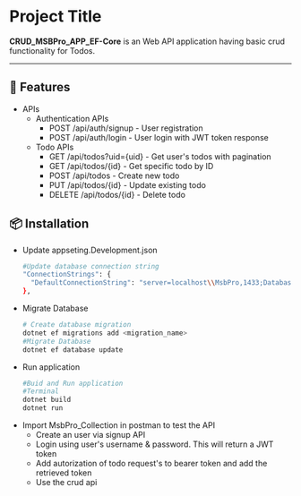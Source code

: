 # Project Title
**CRUD_MSBPro_APP_EF-Core** is an Web API application having basic crud functionality for Todos.

---

## 🚀 Features
- APIs
  - Authentication APIs
    - POST /api/auth/signup - User registration
    - POST /api/auth/login - User login with JWT token response
  - Todo APIs
    - GET /api/todos?uid={uid} - Get user's todos with pagination
    - GET /api/todos/{id} - Get specific todo by ID
    - POST /api/todos - Create new todo
    - PUT /api/todos/{id} - Update existing todo
    - DELETE /api/todos/{id} - Delete todo

## 📦 Installation
- Update appseting.Development.json
  ```bash
  #Update database connection string
  "ConnectionStrings": {
    "DefaultConnectionString": "server=localhost\\MsbPro,1433;Database=DEMOEF;User Id=sa;Password=MsbPro123;TrustServerCertificate=True;"
  },
- Migrate Database
  ```bash
  # Create database migration
  dotnet ef migrations add <migration_name>
  #Migrate Database
  dotnet ef database update
- Run application
  ```bash
  #Buid and Run application
  #Terminal
  dotnet build
  dotnet run
- Import MsbPro_Collection in postman to test the API
  - Create an user via signup API
  - Login using user's username & password. This will return a JWT token
  - Add autorization of todo request's to bearer token and add the retrieved token
  - Use the crud api
